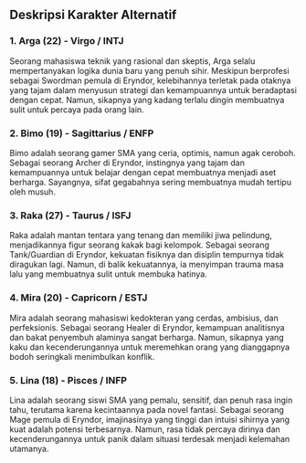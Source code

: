 ## Deskripsi Karakter Alternatif

### 1. **Arga (22) - Virgo / INTJ**

Seorang mahasiswa teknik yang rasional dan skeptis, Arga selalu mempertanyakan logika dunia baru yang penuh sihir. Meskipun berprofesi sebagai Swordman pemula di Eryndor, kelebihannya terletak pada otaknya yang tajam dalam menyusun strategi dan kemampuannya untuk beradaptasi dengan cepat. Namun, sikapnya yang kadang terlalu dingin membuatnya sulit untuk percaya pada orang lain.

### 2. **Bimo (19) - Sagittarius / ENFP**

Bimo adalah seorang gamer SMA yang ceria, optimis, namun agak ceroboh. Sebagai seorang Archer di Eryndor, instingnya yang tajam dan kemampuannya untuk belajar dengan cepat membuatnya menjadi aset berharga. Sayangnya, sifat gegabahnya sering membuatnya mudah tertipu oleh musuh.

### 3. **Raka (27) - Taurus / ISFJ**

Raka adalah mantan tentara yang tenang dan memiliki jiwa pelindung, menjadikannya figur seorang kakak bagi kelompok. Sebagai seorang Tank/Guardian di Eryndor, kekuatan fisiknya dan disiplin tempurnya tidak diragukan lagi. Namun, di balik kekuatannya, ia menyimpan trauma masa lalu yang membuatnya sulit untuk membuka hatinya.

### 4. **Mira (20) - Capricorn / ESTJ**

Mira adalah seorang mahasiswi kedokteran yang cerdas, ambisius, dan perfeksionis. Sebagai seorang Healer di Eryndor, kemampuan analitisnya dan bakat penyembuh alaminya sangat berharga. Namun, sikapnya yang kaku dan kecenderungannya untuk meremehkan orang yang dianggapnya bodoh seringkali menimbulkan konflik.

### 5. **Lina (18) - Pisces / INFP**

Lina adalah seorang siswi SMA yang pemalu, sensitif, dan penuh rasa ingin tahu, terutama karena kecintaannya pada novel fantasi. Sebagai seorang Mage pemula di Eryndor, imajinasinya yang tinggi dan intuisi sihirnya yang kuat adalah potensi terbesarnya. Namun, rasa tidak percaya dirinya dan kecenderungannya untuk panik dalam situasi terdesak menjadi kelemahan utamanya.